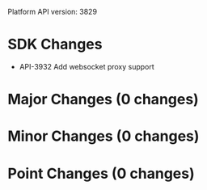 Platform API version: 3829


# SDK Changes

* API-3932 Add websocket proxy support

# Major Changes (0 changes)


# Minor Changes (0 changes)


# Point Changes (0 changes)
